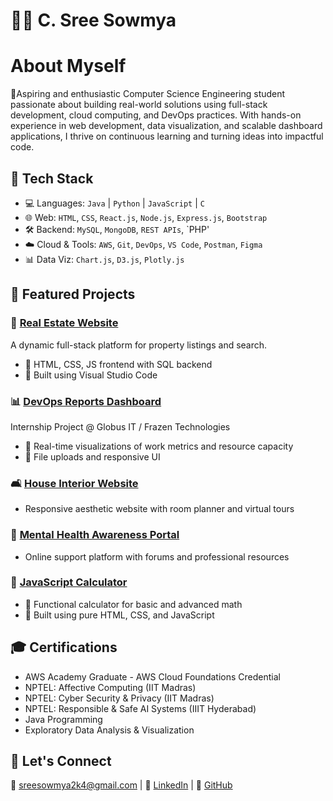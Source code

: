 # 👩‍💻 C. Sree Sowmya

#  About Myself 

🚀Aspiring and enthusiastic Computer Science Engineering student passionate about building real-world solutions using full-stack development, cloud computing, and DevOps practices. With hands-on experience in web development, data visualization, and scalable dashboard applications, I thrive on continuous learning and turning ideas into impactful code.

## 🔧 Tech Stack
- 💻 Languages: `Java` | `Python` | `JavaScript` | `C`
- 🌐 Web: `HTML`, `CSS`, `React.js`, `Node.js`, `Express.js`, `Bootstrap`
- 🛠️ Backend: `MySQL`, `MongoDB`, `REST APIs`, `PHP'
- ☁️ Cloud & Tools: `AWS`, `Git`, `DevOps`, `VS Code`, `Postman`, `Figma`
- 📊 Data Viz: `Chart.js`, `D3.js`, `Plotly.js`


## 📂 Featured Projects

### 🏡 [Real Estate Website](#)
A dynamic full-stack platform for property listings and search.
- 🔹 HTML, CSS, JS frontend with SQL backend
- 🔹 Built using Visual Studio Code

### 📊 [DevOps Reports Dashboard](#)
Internship Project @ Globus IT / Frazen Technologies
- 🔹 Real-time visualizations of work metrics and resource capacity
- 🔹 File uploads and responsive UI

### 🛋️ [House Interior Website](#)
- Responsive aesthetic website with room planner and virtual tours

### 🧠 [Mental Health Awareness Portal](#)
- Online support platform with forums and professional resources

### 🧮 [JavaScript Calculator](#)
- 🔹 Functional calculator for basic and advanced math
- 🔹 Built using pure HTML, CSS, and JavaScript


## 🎓 Certifications
- AWS Academy Graduate - AWS Cloud Foundations Credential
- NPTEL: Affective Computing (IIT Madras)
- NPTEL: Cyber Security & Privacy (IIT Madras)
- NPTEL: Responsible & Safe AI Systems (IIIT Hyderabad)
- Java Programming
- Exploratory Data Analysis & Visualization
  

## 🌟 Let's Connect
📧 sreesowmya2k4@gmail.com | 🔗 [LinkedIn](https://linkedin.com/in/sree-sowmya-0b6742283) | 🔗 [GitHub](https://github.com/SreeSowmya2004)
